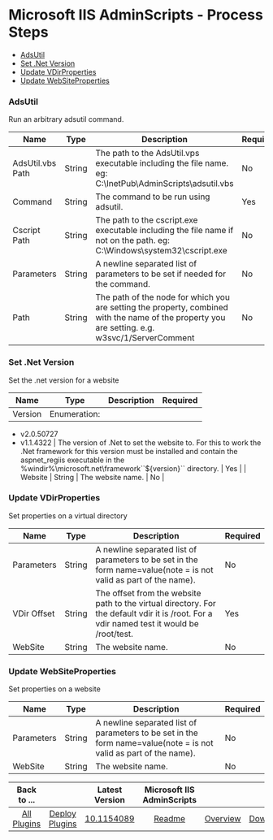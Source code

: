 
# Microsoft IIS AdminScripts - Process Steps

* [AdsUtil](#adsutil)
* [Set .Net Version](#set_.net_version)
* [Update VDirProperties](#update_vdirproperties)
* [Update WebSiteProperties](#update_websiteproperties)


### AdsUtil

Run an arbitrary adsutil command.


| Name | Type | Description                                                                                                          | Required |
| ---- | ---- | -------------------------------------------------------------------------------------------------------------------- | -------- |
| AdsUtil.vbs Path | String | The path to the AdsUtil.vps executable including the file name. eg: C:\InetPub\AdminScripts\adsutil.vbs | No |
| Command | String | The command to be run using adsutil. | Yes |
| Cscript Path | String | The path to the cscript.exe executable including the file name if not on the path. eg: C:\Windows\system32\cscript.exe | No |
| Parameters | String | A newline separated list of parameters to be set if needed for the command. | No |
| Path | String | The path of the node for which you are setting the property, combined with the name of the property you are setting. e.g. w3svc/1/ServerComment | No |

### Set .Net Version

Set the .net version for a website


| Name | Type | Description                                                                                                          | Required |
| ---- | ---- | -------------------------------------------------------------------------------------------------------------------- | -------- |
| Version | Enumeration:
* v2.0.50727
* v1.1.4322
| The version of .Net to set the website to. For this to work the .Net framework for this version must be installed and contain the aspnet\_regiis executable in the %windir%\microsoft.net\framework\``${version}`` directory. | Yes |
| Website | String | The website name. | No |

### Update VDirProperties

Set properties on a virtual directory


| Name | Type | Description                                                                                                          | Required |
| ---- | ---- | -------------------------------------------------------------------------------------------------------------------- | -------- |
| Parameters | String | A newline separated list of parameters to be set in the form name=value(note = is not valid as part of the name). | No |
| VDir Offset | String | The offset from the website path to the virtual directory. For the default vdir it is /root. For a vdir named test it would be /root/test. | Yes |
| WebSite | String | The website name. | No |

### Update WebSiteProperties

Set properties on a website


| Name | Type | Description                                                                                                          | Required |
| ---- | ---- | -------------------------------------------------------------------------------------------------------------------- | -------- |
| Parameters | String | A newline separated list of parameters to be set in the form name=value(note = is not valid as part of the name). | No |
| WebSite | String | The website name. | No |



|Back to ...||Latest Version|Microsoft IIS AdminScripts |||
| :---: | :---: | :---: | :---: | :---: | :---: |
|[All Plugins](../../index.md)|[Deploy Plugins](../README.md)|[10.1154089](https://raw.githubusercontent.com/UrbanCode/IBM-UCD-PLUGINS/main/files/IIS-AdminScripts/ucd-IIS-AdminScripts-10.1154089.zip)|[Readme](README.md)|[Overview](overview.md)|[Downloads](downloads.md)|
